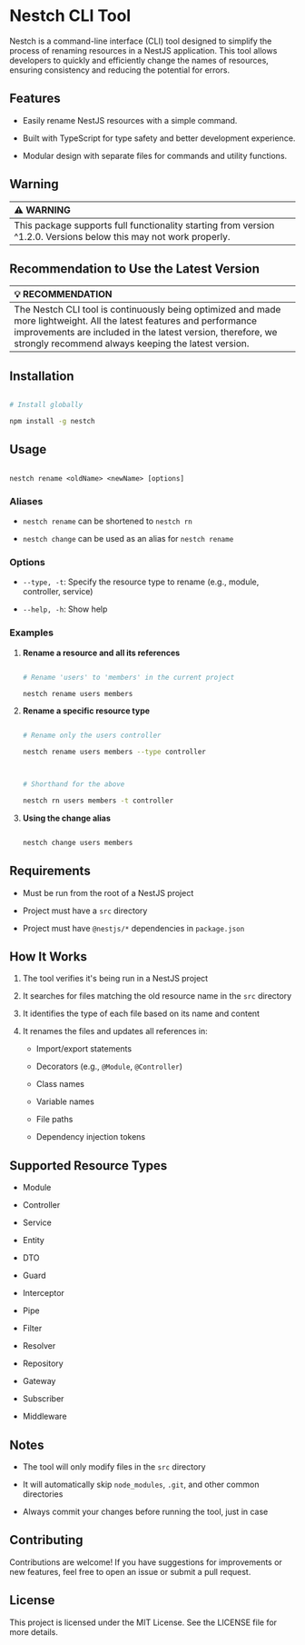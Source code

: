 # Nestch CLI Tool

Nestch is a command-line interface (CLI) tool designed to simplify the process of renaming resources in a NestJS application. This tool allows developers to quickly and efficiently change the names of resources, ensuring consistency and reducing the potential for errors.

## Features

- Easily rename NestJS resources with a simple command.

- Built with TypeScript for type safety and better development experience.

- Modular design with separate files for commands and utility functions.

## Warning

| :warning: WARNING                                                                                                 |
| :---------------------------------------------------------------------------------------------------------------- |
| This package supports full functionality starting from version ^1.2.0. Versions below this may not work properly. |

## Recommendation to Use the Latest Version

| :bulb: RECOMMENDATION                                                                                                                               |
| :-------------------------------------------------------------------------------------------------------------------------------------------------- |
| The Nestch CLI tool is continuously being optimized and made more lightweight. All the latest features and performance improvements are included in the latest version, therefore, we strongly recommend always keeping the latest version. |

## Installation

```bash

# Install globally

npm install -g nestch

```

## Usage

```

nestch rename <oldName> <newName> [options]

```

### Aliases

- `nestch rename` can be shortened to `nestch rn`

- `nestch change` can be used as an alias for `nestch rename`

### Options

- `--type, -t`: Specify the resource type to rename (e.g., module, controller, service)

- `--help, -h`: Show help

### Examples

1. **Rename a resource and all its references**

   ```bash

   # Rename 'users' to 'members' in the current project

   nestch rename users members

   ```

2. **Rename a specific resource type**

   ```bash

   # Rename only the users controller

   nestch rename users members --type controller



   # Shorthand for the above

   nestch rn users members -t controller

   ```

3. **Using the change alias**

   ```bash

   nestch change users members

   ```

## Requirements

- Must be run from the root of a NestJS project

- Project must have a `src` directory

- Project must have `@nestjs/*` dependencies in `package.json`

## How It Works

1. The tool verifies it's being run in a NestJS project

2. It searches for files matching the old resource name in the `src` directory

3. It identifies the type of each file based on its name and content

4. It renames the files and updates all references in:

   - Import/export statements

   - Decorators (e.g., `@Module`, `@Controller`)

   - Class names

   - Variable names

   - File paths

   - Dependency injection tokens

## Supported Resource Types

- Module

- Controller

- Service

- Entity

- DTO

- Guard

- Interceptor

- Pipe

- Filter

- Resolver

- Repository

- Gateway

- Subscriber

- Middleware

## Notes

- The tool will only modify files in the `src` directory

- It will automatically skip `node_modules`, `.git`, and other common directories

- Always commit your changes before running the tool, just in case

## Contributing

Contributions are welcome! If you have suggestions for improvements or new features, feel free to open an issue or submit a pull request.

## License

This project is licensed under the MIT License. See the LICENSE file for more details.
